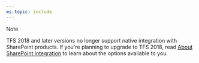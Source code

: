 ```yaml
---
ms.topic: include
---
```

 
> [!NOTE]
> TFS 2018 and later versions no longer support native integration with SharePoint products. If you're planning to upgrade to TFS 2018, read [About SharePoint integration](/azure/devops/report/sharepoint-dashboards/about-sharepoint-integration) to learn about the options available to you.